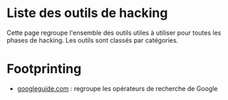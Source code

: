 # Liste des outils de hacking

Cette page regroupe l'ensemble des outils utiles à utiliser pour toutes les phases de hacking. Les outils sont classés par catégories.

# Footprinting

* [googleguide.com](http://googleguide.com) : regroupe les opérateurs de recherche de Google